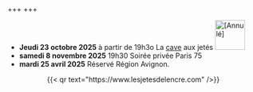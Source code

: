 +++
+++


- **Jeudi 23 octobre 2025** à partir de 19h3o La [cave](cave) aux jetés <img src="/images/annule.jpg" alt="[Annulé]" style="margin-right: 10px; width:60px;"> 
- **samedi 8 novembre 2025** 19h30 Soirée privée Paris 75
- **mardi 25 avril 2025**  Réservé Région Avignon.

<center>{{< qr text="https://www.lesjetesdelencre.com" />}}</center>

